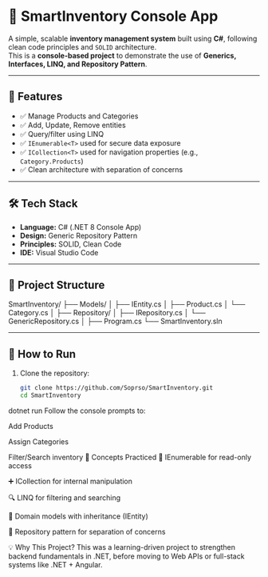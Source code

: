 # 🧠 SmartInventory Console App

A simple, scalable **inventory management system** built using **C#**, following clean code principles and `SOLID` architecture.  
This is a **console-based project** to demonstrate the use of **Generics, Interfaces, LINQ, and Repository Pattern**.

---

## 📌 Features

- ✅ Manage Products and Categories
- ✅ Add, Update, Remove entities
- ✅ Query/filter using LINQ
- ✅ `IEnumerable<T>` used for secure data exposure
- ✅ `ICollection<T>` used for navigation properties (e.g., `Category.Products`)
- ✅ Clean architecture with separation of concerns

---

## 🛠 Tech Stack

- **Language:** C# (.NET 8 Console App)
- **Design:** Generic Repository Pattern
- **Principles:** SOLID, Clean Code
- **IDE:** Visual Studio Code

---

## 📂 Project Structure

SmartInventory/
├── Models/
│ ├── IEntity.cs
│ ├── Product.cs
│ └── Category.cs
│
├── Repository/
│ ├── IRepository.cs
│ └── GenericRepository.cs
│
├── Program.cs
└── SmartInventory.sln


---

## 🚀 How to Run

1. Clone the repository:
   ```bash
   git clone https://github.com/Soprso/SmartInventory.git
   cd SmartInventory
dotnet run
Follow the console prompts to:

Add Products

Assign Categories

Filter/Search inventory
🧪 Concepts Practiced
🔁 IEnumerable<T> for read-only access

➕ ICollection<T> for internal manipulation

🔍 LINQ for filtering and searching

🧱 Domain models with inheritance (IEntity)

🧼 Repository pattern for separation of concerns

💡 Why This Project?
This was a learning-driven project to strengthen backend fundamentals in .NET, before moving to Web APIs or full-stack systems like .NET + Angular.
